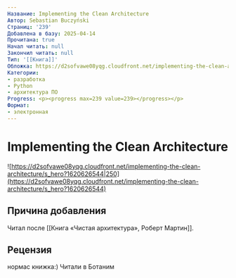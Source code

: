 ```yaml
---
Название: Implementing the Clean Architecture
Автор: Sebastian Buczyński
Страниц: '239'
Добавлена в базу: 2025-04-14
Прочитана: true
Начал читать: null
Закончил читать: null
Тип: '[[Книга]]'
Обложка: https://d2sofvawe08yqg.cloudfront.net/implementing-the-clean-architecture/s_hero?1620626544
Категории:
- разработка
- Python
- архитектура ПО
Progress: <p><progress max=239 value=239></progress></p>
Формат:
- электронная
---
```

# Implementing the Clean Architecture

![https://d2sofvawe08yqg.cloudfront.net/implementing-the-clean-architecture/s_hero?1620626544|250](https://d2sofvawe08yqg.cloudfront.net/implementing-the-clean-architecture/s_hero?1620626544)

## Причина добавления

Читал после [[Книга «Чистая архитектура», Роберт Мартин]].

## Рецензия

нормас книжка:) Читали в Ботаним